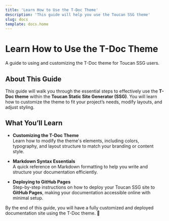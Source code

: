```yaml
---
title: 'Learn How to Use the T-Doc Theme'
description: 'This guide will help you use the Toucan SSG theme'
slug: docs
template: docs.home
---
```


# Learn How to Use the T-Doc Theme

A guide to using and customizing the T-Doc theme for Toucan SSG users.

## About This Guide

This guide will walk you through the essential steps to effectively use the **T-Doc theme** within the **Toucan Static Site Generator (SSG)**. You will learn how to customize the theme to fit your project’s needs, modify layouts, and adjust styling.

## What You’ll Learn

- **Customizing the T-Doc Theme**  
  Learn how to modify the theme's elements, including colors, typography, and layout structure to match your branding or content style.

- **Markdown Syntax Essentials**  
  A quick reference on Markdown formatting to help you write and structure your documentation efficiently.

- **Deploying to GitHub Pages**  
  Step-by-step instructions on how to deploy your Toucan SSG site to **GitHub Pages**, making your documentation accessible online with minimal setup.

By the end of this guide, you will have a fully customized and deployed documentation site using the T-Doc theme. 🚀
